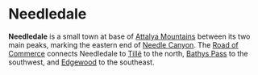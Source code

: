 # Needledale

**Needledale** is a small town at base of [Attalya Mountains](../../ch-4-esterfell-gazetteer/lenya/attalya-mountains/attalya-mountains.md) between its two main peaks, marking the eastern end of [Needle Canyon](../../ch-4-esterfell-gazetteer/lenya/needle-canyon.md). The [Road of Commerce](road-of-commerce.md) connects Needledale to [Tillë](tille.md) to the north, [Bathys Pass](bathys-pass.md) to the southwest, and [Edgewood](edgewood/edgewood.md) to the southeast.
